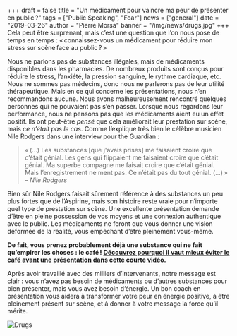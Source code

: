 +++
draft = false
title = "Un médicament pour vaincre ma peur de présenter en public ?"
tags = ["Public Speaking", "Fear"]
news = ["general"]
date = "2019-03-26"
author = "Pierre Morsa"
banner = "/img/news/drugs.jpg"
+++
Cela peut être surprenant, mais c’est une question que l’on nous pose de temps en temps : « connaissez-vous un médicament pour réduire mon stress sur scène face au public ? »

Nous ne parlons pas de substances illégales, mais de médicaments disponibles dans les pharmacies. De nombreux produits sont conçus pour réduire le stress, l’anxiété, la pression sanguine, le rythme cardiaque, etc. Nous ne sommes pas médecins, donc nous ne parlerons pas de leur utilité thérapeutique. Mais en ce qui concerne les présentations, nous n’en recommandons aucune. Nous avons malheureusement rencontré quelques personnes qui ne pouvaient pas s’en passer. Lorsque nous regardons leur performance, nous ne pensons pas que les médicaments aient eu un effet positif. Ils ont peut-être _pensé_ que cela améliorait leur prestation sur scène, mais _ce n’était pas le cas_. Comme l’explique très bien le célèbre musicien Nile Rodgers dans une interview pour the Guardian :

> « (...) Les substances \[que j'avais prises] me faisaient croire que c’était génial. Les gens qui flippaient me faisaient croire que c’était génial. Ma superbe compagne me faisait croire que c’était génial. Mais l’enregistrement ne ment pas. Ce n’était pas du tout génial. (...) »
> – <cite>Nile Rodgers</cite>

Bien sûr Nile Rodgers faisait sûrement référence à des substances un peu plus fortes que de l’Aspirine, mais son histoire reste vraie pour n’importe quel type de prestation sur scène. Une excellente présentation demande d’être en pleine possession de vos moyens et une connexion authentique avec le public. Les médicaments ne feront que vous donner une vision déformée de la réalité, vous empêchant d’être pleinement vous-même.

**De fait, vous prenez probablement déjà une substance qui ne fait qu’empirer les choses : le café ! [Découvrez pourquoi il vaut mieux éviter le café avant une présentation dans cette courte vidéo.](https://www.ideasonstage.com/revolution/episode-00002/)**

Après avoir travaillé avec des milliers d’intervenants, notre message est clair : vous n’avez pas besoin de médicaments ou d’autres substances pour bien présenter, mais vous avez besoin d’énergie. Un bon coach en présentation vous aidera à transformer votre peur en énergie positive, à être pleinement présent sur scène, et à donner à votre message la force qu’il mérite.

![Drugs](/img/news/drugs.jpg)
